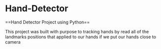 # Hand-Detector
==Hand Detector Project using Python==

This project was built with purpose to tracking hands by read all of the landmarks positions that applied to our hands if we put our hands close to camera
